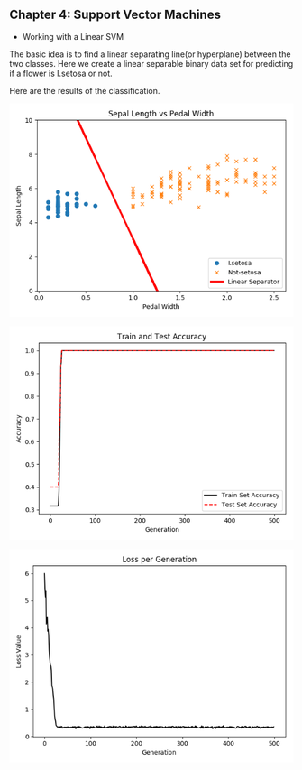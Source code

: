 ## Chapter 4: Support Vector Machines
* Working with a Linear SVM  

The basic idea is to find a linear separating line(or hyperplane) between the two classes. Here we create a linear separable binary data set for predicting if a flower is I.setosa or not.  

Here are the results of the classification.  

![IrisLinearSVM](Image/IrisLinearSVM.png)  

![IrisLinearSVMAccuracy](Image/IrisLinearSVMAccuracy.png)   
 
![](Image/IrisLinearSVMLoss.png)

